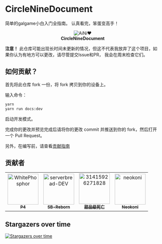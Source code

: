 # CircleNineDocument

简单的galgame小白入门全指南。
认真看完，笨蛋变高手！

<!-- markdownlint-disable line-length -->
<!-- markdownlint-disable no-inline-html -->

<div align="center">
  <div>
    <img src="/public/favicon.ico" alt="AiNi❤️" />
  </div>
  <b>
    CircleNineDocument
  </b>
</div>

**注意！** 此仓库可能出现长时间未更新的情况，但这不代表我放弃了这个项目，如果你认为有地方可以更改，请尽管提交Issue和PR，
我会在周末检查它们。

## 如何贡献？

首先将此仓库 fork 一份，将 fork 拷贝到你的设备上。

输入命令：

```bash
yarn
yarn run docs:dev
```

启动开发模式。

完成你的更改并预览完成后请将你的更改 commit 并推送到你的 fork，然后打开一个 Pull Request。

另外，在编写前，请查看[贡献指南](https://github.com/serverbread-DEV/CircleNineDocument/blob/main/docs/contribute.md)

## 贡献者

<!-- readme: collaborators,contributors -start -->
<table>
<tr>
    <td align="center">
        <a href="https://github.com/WhitePhosphor">
            <img src="https://avatars.githubusercontent.com/u/92671117?v=4" width="100;" alt="WhitePhosphor"/>
            <br />
            <sub><b>P4</b></sub>
        </a>
    </td>
    <td align="center">
        <a href="https://github.com/serverbread-DEV">
            <img src="https://avatars.githubusercontent.com/u/176056410?v=4" width="100;" alt="serverbread-DEV"/>
            <br />
            <sub><b>SB-Reborn</b></sub>
        </a>
    </td>
    <td align="center">
        <a href="https://github.com/31415926271828">
            <img src="https://avatars.githubusercontent.com/u/76948708?v=4" width="100;" alt="31415926271828"/>
            <br />
            <sub><b>甜品级死亡</b></sub>
        </a>
    </td>
    <td align="center">
        <a href="https://github.com/neokoni">
            <img src="https://avatars.githubusercontent.com/u/90206655?v=4" width="100;" alt="neokoni"/>
            <br />
            <sub><b>Neokoni</b></sub>
        </a>
    </td></tr>
</table>
<!-- readme: collaborators,contributors -end -->

## Stargazers over time

[![Stargazers over time](https://starchart.cc/serverbread-DEV/CircleNineDocument.svg?background=%230d1117&axis=%23333333&line=%236b63ff)](https://starchart.cc/serverbread-DEV/CircleNineDocument)

